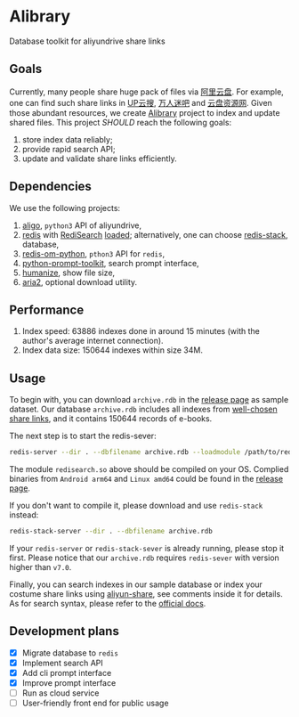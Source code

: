 # Alibrary

Database toolkit for aliyundrive share links

## Goals

Currently, many people share huge pack of files via [阿里云盘](https://www.aliyundrive.com/).
For example, one can find such share links in [UP云搜](https://www.upyunso.com/), [万人迷吧](https://wanrenmi8.com/cn/index.html) and [云盘资源网](https://www.yunpanziyuan.com/).
Given those abundant resources, we create [Alibrary](https://github.com/JingMatrix/Alibrary) project to index and update shared files.
This project _SHOULD_ reach the following goals:
1. store index data reliably;
2. provide rapid search API;
3. update and validate share links efficiently.

## Dependencies

We use the following projects:
1. [aligo](https://github.com/foyoux/aligo), `python3` API of aliyundrive,
2. [redis](https://github.com/redis/redis) with [RediSearch](https://github.com/RediSearch/RediSearch) [loaded](https://redis.io/docs/stack/search/quick_start/); alternatively, one can choose [redis-stack](https://redis.io/download/), database,
3. [redis-om-python](https://github.com/redis/redis-om-python), `pthon3` API for `redis`,
4. [python-prompt-toolkit](https://github.com/prompt-toolkit/python-prompt-toolkit), search prompt interface,
5. [humanize](https://github.com/python-humanize/humanize), show file size,
6. [aria2](https://github.com/aria2/aria2), optional download utility.

## Performance

1. Index speed: 63886 indexes done in around 15 minutes (with the author's average internet connection).
2. Index data size: 150644 indexes within size 34M.

## Usage

To begin with, you can download `archive.rdb` in the [release page](https://github.com/JingMatrix/Alibrary/releases) as sample dataset.
Our database `archive.rdb` includes all indexes from [well-chosen share links](share_urls.md),
and it contains 150644 records of e-books.

The next step is to start the redis-sever:
```sh
redis-server --dir . --dbfilename archive.rdb --loadmodule /path/to/redisearch.so

```
The module `redisearch.so` above should be compiled on your OS.
Complied binaries from `Android arm64` and `Linux amd64` could be found in the [release page](https://github.com/JingMatrix/Alibrary/releases/tag/v0.2).

If you don't want to compile it, please download and use `redis-stack` instead:
```sh
redis-stack-server --dir . --dbfilename archive.rdb
```
If your `redis-server` or `redis-stack-sever` is already running, please stop it first.
Please notice that our `archive.rdb` requires `redis-sever` with version higher than `v7.0`.

Finally, you can search indexes in our sample database or index your costume share links using [aliyun-share](aliyun-share),
see comments inside it for details.
As for search syntax, please refer to the [official docs](https://redis.io/docs/stack/search/reference/query_syntax/).

## Development plans

- [x] Migrate database to `redis`
- [x] Implement search API
- [x] Add cli prompt interface
- [x] Improve prompt interface
- [ ] Run as cloud service
- [ ] User-friendly front end for public usage
